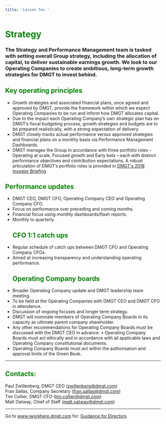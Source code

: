 ```yaml
---
title: 'Lesson Ten '
---
```

<font color="green"><H1>Strategy</h1></font>

### The Strategy and Performance Management team is tasked with setting overall Group strategy, including the allocation of capital, to deliver sustainable earnings growth. We look to our Operating Companies to create ambitious, long-term growth strategies for DMGT to invest behind.

<font color="green"><H2>Key operating principles</h2></font>

* Growth strategies and associated financial plans, once agreed and approved by DMGT, provide the framework within which we expect Operating Companies to be run and inform how DMGT allocates capital.
* Due to the impact each Operating Company’s own strategic plan has on DMGT’s fiscal budgeting process, growth strategies and budgets are to be prepared realistically,with a strong expectation of delivery.
* DMGT closely tracks actual performance versus approved strategies and financial plans on a monthly basis via Performance Management Dashboards.
* DMGT manages the Group in accordance with three portfolio roles – Operating at scale, Focused growth and Early bets – each with distinct performance objectives and contribution expectations. A robust articulation of DMGT’s portfolio roles is provided in
[DMGT's 2018 Investor Briefing](https://www.dmgt.com/investors/investor-briefing/feb-18 "DMGT's 2018 Investor Briefing")

<font color="green"><H2>Performance updates</h2></font>
* DMGT CEO, DMGT CFO, Operating Company CEO and Operating Company CFO.
* Focus on performance over preceding and coming months.
* Financial focus using monthly dashboards/flash reports.
* Monthly to quarterly.
<font color="green"><H2>CFO 1:1 catch ups</h2></font>
* Regular schedule of catch ups between DMGT CFO and Operating Company CFOs.
* Aimed at increasing transparency and understanding operating performance.
<font color="green"><H2>Operating Company boards</h2></font>
* Broader Operating Company update and DMGT leadership team meeting.
* To be held at the Operating Companies with DMGT CEO and DMGT CFO in attendance.
* Discussion of ongoing focuses and longer term strategy.
* DMGT will nominate members of Operating Company Boards in its capacity as ultimate parent company shareholder.
* Any other recommendations for Operating Company Boards must be discussed with the DMGT CEO in advance.• Operating Company Boards must act ethically and in accordance with all applicable laws and Operating Company constitutional documents.
* Operating Company Boards must act within the authorisation and approval limits of the Green Book.
- - -
<font color="green"><H2>Contacts: </h2></font>
Paul Zwillenberg, DMGT CEO (<zwillenberg@dmgt.com>)
<br>
Fran Sallas, Company Secretary (<fran.sallas@dmgt.com>)
<br>
Tim Collier, DMGT CFO (<tim.collier@dmgt.com>)
<br>
Matt Oatway, Chief of Staff (<matt.oatway@dmgt.com>)
***
Go to www.iworkhere.dmgt.com for:
[Guidance for Directors](https://www.iworkhere.dmgt.com/member/login?destination=node/39%3Fpolicy_type%3D63 "Guidance for Directors")
